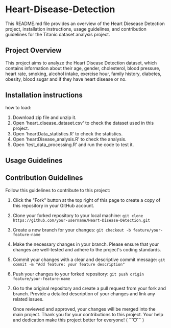 # Heart-Disease-Detection

This README.md file provides an overview of the Heart Diesease Detection project, installation instructions, usage guidelines, and contribution guidelines for the Titanic dataset analysis project.

## Project Overview ##

This project aims to analyze the Heart Disease Detection dataset, which contains information about their age, gender, cholesterol, blood pressure, heart rate, smoking, alcohol intake, exercise hour, family history, diabetes, obesity, blood sugar and if they have heart disease or no.

## Installation instructions ##

how to load:
1. Download zip file and unzip it.
2. Open 'heart_disease_dataset.csv' to check the dataset used in this project.
3. Open 'heartData_statistics.R' to check the statistics.
4. Open 'heartDisease_analysis.R' to check the analysis.
5. Open 'test_data_processing.R' and run the code to test it.

## Usage Guidelines ##



## Contribution Guidelines ##

Follow this guidelines to contribute to this project:

1. Click the "Fork" button at the top right of this page to create a copy of this repository in your GitHub account.
2. Clone your forked repository to your local machine:
   ```git clone https://github.com/your-username/Heart-Disease-Detection.git```
3. Create a new branch for your changes:
   ```git checkout -b feature/your-feature-name```
4. Make the necessary changes in your branch. Please ensure that your changes are well-tested and adhere to the project's coding standards.
5. Commit your changes with a clear and descriptive commit message:
   ```git commit -m "Add feature: your feature description"```
6. Push your changes to your forked repository:
   ```git push origin feature/your-feature-name```
7. Go to the original repository and create a pull request from your fork and branch. Provide a detailed description of your changes and link any related issues.

   Once reviewed and approved, your changes will be merged into the main project.
   Thank you for your contributions to this project. Your help and dedication make this project better for everyone! ( ˶ˆᗜˆ˵ )

